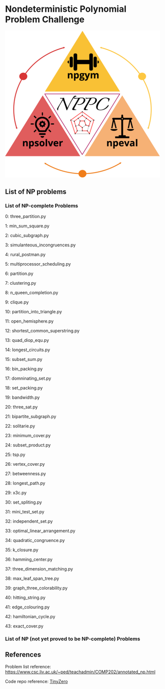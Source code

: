 # Nondeterministic Polynomial Problem Challenge


![architecture](./assets/nppc.png)

## List of NP problems

### List of NP-complete Problems


0: three_partition.py

1: min_sum_square.py

2: cubic_subgraph.py

3: simulanteous_incongruences.py

4: rural_postman.py

5: multiprocessor_scheduling.py

6: partition.py

7: clustering.py

8: n_queen_completion.py

9: clique.py

10: partition_into_triangle.py

11: open_hemisphere.py

12: shortest_common_superstring.py

13: quad_diop_equ.py

14: longest_circuits.py

15: subset_sum.py

16: bin_packing.py

17: domninating_set.py

18: set_packing.py

19: bandwidth.py

20: three_sat.py

21: bipartite_subgraph.py

22: solitarie.py

23: minimum_cover.py

24: subset_product.py

25: tsp.py

26: vertex_cover.py

27: betweenness.py

28: longest_path.py

29: x3c.py

30: set_spliting.py

31: mini_test_set.py

32: independent_set.py

33: optimal_linear_arrangement.py

34: quadratic_congruence.py

35: k_closure.py

36: hamming_center.py

37: three_dimension_matching.py

38: max_leaf_span_tree.py

39: graph_three_colorability.py

40: hitting_string.py

41: edge_colouring.py

42: hamiltonian_cycle.py

43: exact_cover.py


### List of NP (not yet proved to be NP-complete) Problems



## References


Problem list reference: https://www.csc.liv.ac.uk/~ped/teachadmin/COMP202/annotated_np.html



Code repo reference: [TinyZero](https://github.com/Jiayi-Pan/TinyZero)